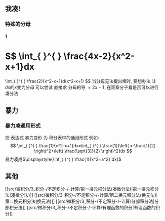 
## 我凑!
### 特殊的分母
#### 1
$$
\int_{ }^{ } \frac{4x-2}{x^2-x+1}dx
=
\int_{ }^{ } \frac{2}{x^2-x+1}d(x^2-x+1)
$$
当分母无法提出根时, 要想办法 让$dx$的$x$变为分母
可以尝试 直接求 分母的导 $=2x-1$ ,在观察分子看是否可以进行凑分法

## 暴力
### 暴力凑通用形式
把 表达式 暴力变形 为 积分表中的通用形式
例如:
$$
\int_{ }^{ } \frac{1}{x^2-x+1}dx=\int_{ }^{ } \frac{1}{\left( x-\frac{1}{2} \right)^2+\left( \frac{\sqrt{3}}{2} \right)^2}dx
$$
暴力凑成$\displaystyle{\int_{ }^{ } \frac{1}{x^2+a^2} dx}$

## 其他
[[src/微积分/3_积分-/不定积分-/-计算/第一换元积分法(凑微分法)|第一换元积分法(凑微分法)]]
[[src/微积分/3_积分-/不定积分-/-计算/第二换元积分法(换元法)|第二换元积分法(换元法)]]
[[src/微积分/3_积分-/不定积分-/-计算/分部积分法|分部积分法]]
[[src/微积分/3_积分-/不定积分-/-计算/有理函数的积分|有理函数的积分]]
